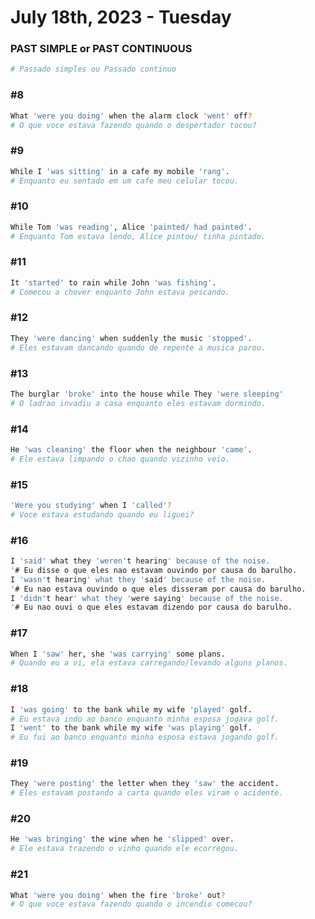 # July 18th, 2023 - Tuesday

### PAST SIMPLE or PAST CONTINUOUS
```sh
# Passado simples ou Passado continuo
```

### #8
```sh
What 'were you doing' when the alarm clock 'went' off?
# O que voce estava fazendo quando o despertador tocou?
```

### #9
```sh
While I 'was sitting' in a cafe my mobile 'rang'.
# Enquanto eu sentado em um cafe meu celular tocou.
```

### #10
```sh
While Tom 'was reading', Alice 'painted/ had painted'.
# Enquanto Tom estava lendo, Alice pintou/ tinha pintado.
```

### #11
```sh
It 'started' to rain while John 'was fishing'.
# Comecou a chover enquanto John estava pescando.
```

### #12
```sh
They 'were dancing' when suddenly the music 'stopped'.
# Eles estavam dancando quando de repente a musica parou.
```

### #13
```sh
The burglar 'broke' into the house while They 'were sleeping' 
# O ladrao invadiu a casa enquanto eles estavam dormindo. 
```

### #14
```sh
He 'was cleaning' the floor when the neighbour 'came'.
# Ele estava limpando o chao quando vizinho veio. 
```

### #15
```sh
'Were you studying' when I 'called'?
# Voce estava estudando quando eu liguei?
```

### #16
```sh
I 'said' what they 'weren't hearing' because of the noise.
'# Eu disse o que eles nao estavam ouvindo por causa do barulho.
I 'wasn't hearing' what they 'said' because of the noise.
'# Eu nao estava ouvindo o que eles disseram por causa do barulho.
I 'didn't hear' what they 'were saying' because of the noise.
'# Eu nao ouvi o que eles estavam dizendo por causa do barulho.
```

### #17
```sh
When I 'saw' her, she 'was carrying' some plans.
# Quando eu a vi, ela estava carregando/levando alguns planos.
```

### #18
```sh
I 'was going' to the bank while my wife 'played' golf.
# Eu estava indo ao banco enquanto minha esposa jogava golf. 
I 'went' to the bank while my wife 'was playing' golf.
# Eu fui ao banco enquanto minha esposa estava jogando golf. 
```

### #19
```sh
They 'were posting' the letter when they 'saw' the accident.
# Eles estavam postando a carta quando eles viram o acidente.
```

### #20
```sh
He 'was bringing' the wine when he 'slipped' over.
# Ele estava trazendo o vinho quando ele ecorregou.
```

### #21
```sh
What 'were you doing' when the fire 'broke' out?
# O que voce estava fazendo quando o incendio comecou?
```




